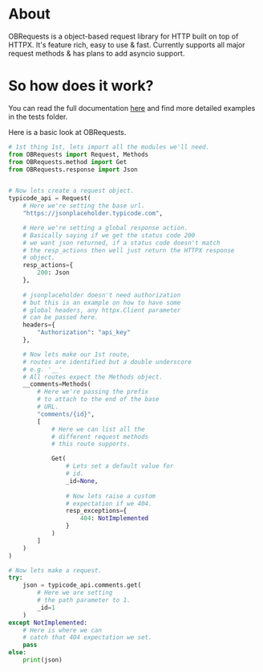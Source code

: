 # About
OBRequests is a object-based request library for HTTP built on top of HTTPX. It's feature rich, easy to use & fast. Currently supports all major request methods & has plans to add asyncio support.

# So how does it work?
You can read the full documentation [here](/DOCS.md) and find more detailed examples in the tests folder.

Here is a basic look at OBRequests.
```python
# 1st thing 1st, lets import all the modules we'll need.
from OBRequests import Request, Methods
from OBRequests.method import Get
from OBRequests.response import Json


# Now lets create a request object.
typicode_api = Request(
    # Here we're setting the base url.
    "https://jsonplaceholder.typicode.com",

    # Here we're setting a global response action.
    # Basically saying if we get the status code 200
    # we want json returned, if a status code doesn't match
    # the resp_actions then well just return the HTTPX response
    # object.
    resp_actions={
        200: Json
    },
    
    # jsonplaceholder doesn't need authorization
    # but this is an example on how to have some
    # global headers, any httpx.Client parameter
    # can be passed here. 
    headers={
        "Authorization": "api_key"
    },

    # Now lets make our 1st route,
    # routes are identified but a double underscore
    # e.g. '__'
    # All routes expect the Methods object.
    __comments=Methods(
        # Here we're passing the prefix
        # to attach to the end of the base
        # URL.
        "comments/{id}",
        [
            # Here we can list all the
            # different request methods
            # this route supports.

            Get(
                # Lets set a default value for
                # id.
                _id=None,
                
                # Now lets raise a custom
                # expectation if we 404.
                resp_exceptions={
                    404: NotImplemented
                }
            )
        ]
    )
)

# Now lets make a request.
try:
    json = typicode_api.comments.get(
        # Here we are setting
        # the path parameter to 1.
        _id=1
    )
except NotImplemented:
    # Here is where we can
    # catch that 404 expectation we set.
    pass
else:
    print(json)

```